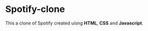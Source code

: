 # Spotify-clone
This a clone of Spotify created uisng <b>HTML</b>,<b> CSS</b> and <b>Javascript</b>.<br>


